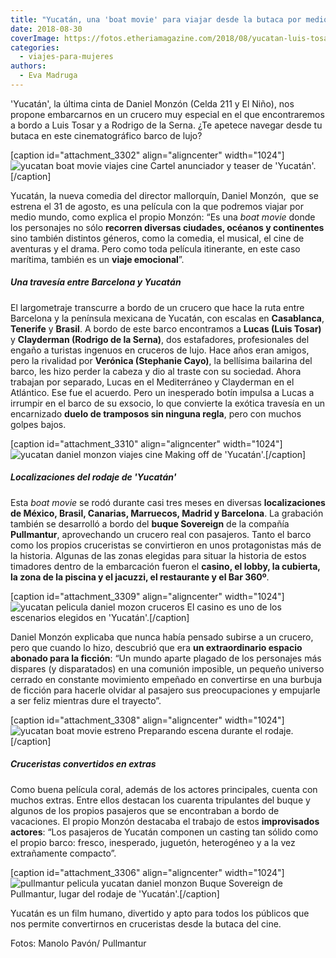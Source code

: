 ```yaml
---
title: "Yucatán, una 'boat movie' para viajar desde la butaca por medio mundo"
date: 2018-08-30
coverImage: https://fotos.etheriamagazine.com/2018/08/yucatan-luis-tosar-pelicula-crucero.jpg
categories: 
  - viajes-para-mujeres
authors: 
  - Eva Madruga
---
```


'Yucatán', la última cinta de Daniel Monzón (Celda 211 y El Niño), nos propone embarcarnos en un crucero muy especial en el que encontraremos a bordo a Luis Tosar y a Rodrigo de la Serna. ¿Te apetece navegar desde tu butaca en este cinematográfico barco de lujo?

\[caption id="attachment\_3302" align="aligncenter" width="1024"\]![yucatan boat movie viajes cine](https://fotos.etheriamagazine.com/2018/08/viajes-cine-yucatan-crucero.jpg "Cartel anunciador de 'Yucatán'.") Cartel anunciador y teaser de 'Yucatán'.\[/caption\]

Yucatán, la nueva comedia del director mallorquín, Daniel Monzón,  que se estrena el 31 de agosto, es una película con la que podremos viajar por medio mundo, como explica el propio Monzón: “Es una _boat movie_ donde los personajes no sólo **recorren diversas ciudades, océanos y continentes** sino también distintos géneros, como la comedia, el musical, el cine de aventuras y el drama. Pero como toda película itinerante, en este caso marítima, también es un **viaje emocional**”.

##### Una travesía entre Barcelona y Yucatán

El largometraje transcurre a bordo de un crucero que hace la ruta entre Barcelona y la península mexicana de Yucatán, con escalas en **Casablanca**, **Tenerife** y **Brasil**. A bordo de este barco encontramos a **Lucas (Luis Tosar)** y **Clayderman (Rodrigo de la Serna)**, dos estafadores, profesionales del engaño a turistas ingenuos en cruceros de lujo. Hace años eran amigos, pero la rivalidad por **Verónica (Stephanie Cayo)**, la bellísima bailarina del barco, les hizo perder la cabeza y dio al traste con su sociedad. Ahora trabajan por separado, Lucas en el Mediterráneo y Clayderman en el Atlántico. Ese fue el acuerdo. Pero un inesperado botín impulsa a Lucas a irrumpir en el barco de su exsocio, lo que convierte la exótica travesía en un encarnizado **duelo de tramposos sin ninguna regla**, pero con muchos golpes bajos.

\[caption id="attachment\_3310" align="aligncenter" width="1024"\]![yucatan daniel monzon viajes cine](https://fotos.etheriamagazine.com/2018/08/Yucatan-making-off-manolo-pavon.jpg "Making off de Yucatán.") Making off de 'Yucatán'.\[/caption\]

##### Localizaciones del rodaje de 'Yucatán'

Esta _boat movie_ se rodó durante casi tres meses en diversas **localizaciones de México, Brasil, Canarias, Marruecos, Madrid y Barcelona**. La grabación también se desarrolló a bordo del **buque Sovereign** de la compañía **Pullmantur**, aprovechando un crucero real con pasajeros. Tanto el barco como los propios cruceristas se convirtieron en unos protagonistas más de la historia. Algunas de las zonas elegidas para situar la historia de estos timadores dentro de la embarcación fueron el **casino, el lobby, la cubierta, la zona de la piscina y el jacuzzi, el restaurante y el Bar 360º**.

\[caption id="attachment\_3309" align="aligncenter" width="1024"\]![yucatan pelicula daniel mozon cruceros](https://fotos.etheriamagazine.com/2018/08/Yucatan-manolo-pavon-pelicula.jpg "El casino es uno de los escenarios elegidos en 'Yucatán'.") El casino es uno de los escenarios elegidos en 'Yucatán'.\[/caption\]

Daniel Monzón explicaba que nunca había pensado subirse a un crucero, pero que cuando lo hizo, descubrió que era **un extraordinario espacio abonado para la ficción**: “Un mundo aparte plagado de los personajes más dispares (y disparatados) en una comunión imposible, un pequeño universo cerrado en constante movimiento empeñado en convertirse en una burbuja de ficción para hacerle olvidar al pasajero sus preocupaciones y empujarle a ser feliz mientras dure el trayecto”.

\[caption id="attachment\_3308" align="aligncenter" width="1024"\]![yucatan boat movie estreno](https://fotos.etheriamagazine.com/2018/08/yucatan-makingoff-pelicula-manolo-pavon.jpg "Preparando escena durante el rodaje.") Preparando escena durante el rodaje.\[/caption\]

##### Cruceristas convertidos en extras

Como buena película coral, además de los actores principales, cuenta con muchos extras. Entre ellos destacan los cuarenta tripulantes del buque y algunos de los propios pasajeros que se encontraban a bordo de vacaciones. El propio Monzón destacaba el trabajo de estos **improvisados actores**: “Los pasajeros de Yucatán componen un casting tan sólido como el propio barco: fresco, inesperado, juguetón, heterogéneo y a la vez extrañamente compacto”.

\[caption id="attachment\_3306" align="aligncenter" width="1024"\]![pullmantur pelicula yucatan daniel monzon](https://fotos.etheriamagazine.com/2018/08/Buque-Sovereign-de-Pullmantur-Cruceros-Yucatan.jpg "Buque Sovereign de Pullmantur, lugar del rodaje de 'Yucatán'.") Buque Sovereign de Pullmantur, lugar del rodaje de 'Yucatán'.\[/caption\]

Yucatán es un film humano, divertido y apto para todos los públicos que nos permite convertirnos en cruceristas desde la butaca del cine.

Fotos: Manolo Pavón/ Pullmantur
